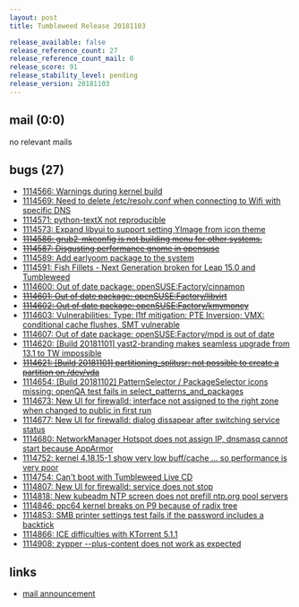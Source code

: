 ```yaml
---
layout: post
title: Tumbleweed Release 20181103

release_available: false
release_reference_count: 27
release_reference_count_mail: 0
release_score: 91
release_stability_level: pending
release_version: 20181103
---
```


## mail (0:0)

no relevant mails

## bugs (27)

<!--more-->

- [1114566: Warnings during kernel build](https://bugzilla.opensuse.org/show_bug.cgi?id=1114566)
- [1114569: Need to delete /etc/resolv.conf when connecting to Wifi with specific DNS](https://bugzilla.opensuse.org/show_bug.cgi?id=1114569)
- [1114571: python-textX not reproducible](https://bugzilla.opensuse.org/show_bug.cgi?id=1114571)
- [1114573: Expand libyui to support setting YImage from icon theme](https://bugzilla.opensuse.org/show_bug.cgi?id=1114573)
- ~~[1114586: grub2-mkconfig is not building menu for other systems.](https://bugzilla.opensuse.org/show_bug.cgi?id=1114586)~~
- ~~[1114587: Disgusting performance gnome in opensuse](https://bugzilla.opensuse.org/show_bug.cgi?id=1114587)~~
- [1114589: Add earlyoom package to the system](https://bugzilla.opensuse.org/show_bug.cgi?id=1114589)
- [1114591: Fish Fillets - Next Generation broken for Leap 15.0 and Tumbleweed](https://bugzilla.opensuse.org/show_bug.cgi?id=1114591)
- [1114600: Out of date package: openSUSE:Factory/cinnamon](https://bugzilla.opensuse.org/show_bug.cgi?id=1114600)
- ~~[1114601: Out of date package: openSUSE:Factory/libvirt](https://bugzilla.opensuse.org/show_bug.cgi?id=1114601)~~
- ~~[1114602: Out of date package: openSUSE:Factory/kmymoney](https://bugzilla.opensuse.org/show_bug.cgi?id=1114602)~~
- [1114603: Vulnerabilities: Type: l1tf mitigation: PTE Inversion; VMX: conditional cache flushes, SMT vulnerable](https://bugzilla.opensuse.org/show_bug.cgi?id=1114603)
- [1114607: Out of date package: openSUSE:Factory/mpd is out of date](https://bugzilla.opensuse.org/show_bug.cgi?id=1114607)
- [1114620: \[Build 20181101\] yast2-branding makes seamless upgrade from 13.1 to TW impossible](https://bugzilla.opensuse.org/show_bug.cgi?id=1114620)
- ~~[1114621: \[Build 20181101\] partitioning_splitusr: not possible to create a partition on /dev/vda](https://bugzilla.opensuse.org/show_bug.cgi?id=1114621)~~
- [1114654: \[Build 20181102\] PatternSelector / PackageSelector icons missing: openQA test fails in select_patterns_and_packages](https://bugzilla.opensuse.org/show_bug.cgi?id=1114654)
- [1114673: New UI for firewalld: interface not assigned to the right zone when changed to public in first run](https://bugzilla.opensuse.org/show_bug.cgi?id=1114673)
- [1114677: New UI for firewalld: dialog dissapear after switching service status](https://bugzilla.opensuse.org/show_bug.cgi?id=1114677)
- [1114680: NetworkManager Hotspot does not assign IP, dnsmasq cannot start because AppArmor](https://bugzilla.opensuse.org/show_bug.cgi?id=1114680)
- [1114752: kernel 4.18.15-1 show very low buff/cache ... so performance is very poor](https://bugzilla.opensuse.org/show_bug.cgi?id=1114752)
- [1114754: Can't boot with Tumbleweed Live CD](https://bugzilla.opensuse.org/show_bug.cgi?id=1114754)
- [1114807: New UI for firewalld: service does not stop](https://bugzilla.opensuse.org/show_bug.cgi?id=1114807)
- [1114818: New kubeadm NTP screen does not prefill ntp.org pool servers](https://bugzilla.opensuse.org/show_bug.cgi?id=1114818)
- [1114846: ppc64 kernel breaks on P9 because of radix tree](https://bugzilla.opensuse.org/show_bug.cgi?id=1114846)
- [1114853: SMB printer settings test fails if the password includes a backtick](https://bugzilla.opensuse.org/show_bug.cgi?id=1114853)
- [1114866: ICE difficulties with KTorrent 5.1.1](https://bugzilla.opensuse.org/show_bug.cgi?id=1114866)
- [1114908: zypper --plus-content does not work as expected](https://bugzilla.opensuse.org/show_bug.cgi?id=1114908)



## links

- [mail announcement](https://lists.opensuse.org/opensuse-factory/2018-11/msg00008.html)
